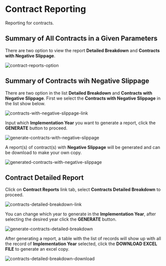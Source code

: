 # Contract Reporting

Reporting for contracts.

## Summary of All Contracts in a Given Parameters

There are two option to view the report **Detailed Breakdown** and **Contracts with Negative Slippage**.

![contract-reports-option](/images/report/contract/contract_reports_option.png)

## Summary of Contracts wih Negative Slippage

There are two option in the list **Detailed Breakdown** and **Contracts with Negative Slippage**. First we select the **Contracts with Negative Slippage** in the list show below.

![contracts-with-negative-slippage-link](/images/report/contract/contracts_with_negative_slippage_link.png)

Input which **Implementation Year** you want to generate a report, click the **GENERATE** button to proceed.

![generate-contracts-with-negative-slippage](/images/report/contract/contracts_with_negative_slippage_generate.png)

A report(s) of contract(s) with **Negative Slippage** will be generated and can be download to make your own copy.

![generated-contracts-with-negative-slippage](/images/report/contract/contracts_with_negative_slippage_download_excel.png)


## Contract Detailed Report

Click on **Contract Reports** link tab, select **Contracts Detailed Breakdown** to proceed.

![contracts-detailed-breakdown-link](/images/report/contract/contracts_detailed_breakdown_link.png)

You can change which year to generate in the **Implementation Year**, after selecting the desired year click the **GENERATE** button.

![generate-contracts-detailed-breakdown](/images/report/contract/contracts_detailed_breakdown_generate.png)

After generating a report, a table with the list of records will show up with all the record of **Implementation Year** selected, click the **DOWNLOAD EXCEL FILE** to generate an excel copy.

![contracts-detailed-breakdown-download](/images/report/contract/contracts_detailed_breakdown_download_excel.png)

